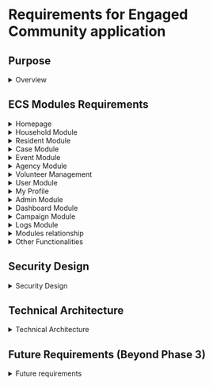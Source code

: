 # Requirements for Engaged Community application

## Purpose
<details> <summary>Overview</summary>

Engaged Community System (ECS) is a SAAS targeting at organisations that serves the Community. The Community includes Organisations, Agencies and Volunteers (3 IN 1). Organisation could include (1) elected officials (individuals) who are responsible for their electoral boundaries or (2) entities that serve specific segments of the community such as a social welfare organisation. An Organisation could decide to be a partner organisation within a SAAS instance instead of owning or managing their own instance. The Organisation that owns the SAAS instance is known as the 'host' organisation. The Partner is known as the 'partner' organisation. Agencies are organisations that work also in the community. They are not users of the ECS but information is recorded and registered for purposes of collaborating between organisations and agencies. Users of the system members of Organisations and Agencies. An organisation is also an agency for the purpose of managing users and defining their rights. The Volunteer can be individual or a group of individuals who are then members of a volunteer agency.

### Target Audience of ECS users

These organisations, in common, have 2 main target audience
1. Households and Residents being one category
   1. Households can be residential households or business entities that have physical addresses; and/or
   2. Residents can be residents of a local community or any other persons living in or without the community or area.
2. Volunteers who are the main users of the system. Management of organisations will need volunteers to engagement the community and so the proper management of volunteers will be key to a successful use of the application.


### ECS users

The users of the system are
1. staff of the 'host' and partner organisation
2. volunteers that work for these organisations
3. management of organisations whose role includes 'mgmt' and 'administrators'
   
The main use of the app for most users are
1. manage events to engage the households or residents;
2. manage cases which are feedbacks or issues that need to be dealt with

Other modules that are for specific users such as administrators
1. Case Management enhanced features which include
   a. Tasking and case tracking
   b. Communication with household and residents to close the loop
2. Volunteer Management
3. Dashboards and Analytics
4. Campaign management


### ECS Implementation Phases

ECS will be built over 3 phases
1. Phase 1 - Create
   Create phase focus is on allowing users to enter information to create data.
2. Phase 2 - Productive
   Productive phase focus is on automation and enhancing communication between users and customers.
3. Phase 3 - Manage
   Manage phase focus on using AI tools and to manage at a more strategic level.


### ECS Platforms

There will 2 platforms
1. a mobile app platform that caters to mobile phones and tablets. Very specifically for both Android and iOS platforms. For phase 1 implementation needs to take it to the deployment of apps to both Android Play Store and iOS Store.
2. a web based app that has similar UI to the mobile app but adapted to the desktop environment

</details>

## ECS Modules Requirements


<details> <summary>Homepage</summary>

Purpose :
The purpose of the `Homepage` module is to serves as main landing page for a user

Requirements of the `Homepage` module
1. it has a notifications section that display all `notification` relevant to the `user`
2. Ability to see summary of `user`'s `contributions`
    1.  `event`
    2.  `event_activity`
    3.  `event_requirement`
    4.  `case`
    5.  `case_task`
    6.  `engagement`
3. Has information on "About Us", "Privacy Policy" & "Our Partners" 
4. Has "Contact Us"- which opens up gmail application and pre-populate to: "tenant_admin@engagedcommunity.io" and subject "Feedback on .." 
5. Has "Feedback" which will send as a `notification` to Administrator
   

Phase 2 requirements :
1. NA
   
</details>


<details> <summary>Household Module</summary>

Purpose :
The purpose of the `household` module is to
1. facilitate `household` visit;
2. update information abt the `household`;
3. capture activity conducted with the `household` as `activity`;
4. record their feedback and complaints as `case`


Requirements of the `household` module
1. Ability to select the household thru interactive `household` selector
2. Ability to see basic information abt the household
3. Ability to see the following information about the household
   1. Past and current `case` related to the household
   2. Past `activity` with the household
   3. Past and current `engagement` with the household

> NB :
> `case` - case has a module by itself. It captures all feedback and complaints submitted by households. Case will be further processed into `task` and tracked. The details of `case` module will be provided further below.
> `activity` is not a module but a record of an activity with a household or resident eg a simple household visit, delivery of food, pamphlets etc.
> `engagement` is a record of the type of service an `agency` is providing to a `household` or `resident` eg counselling services, food vouchers, monetary handouts etc. 


UI Mobile app requirement:

The `household` module can be organised into 3 different parts
1. An address selector that shows which unit is being process.
   1. Users select the street, and the relevant blocks on that street shows up starting with the lowest number as a default
   2. Users swipe the block up and down to select the right block
   3. Once the block is selected, level 1 or the next level is presented as a default.
   4. Users swipe the floor up and down to select the right floor
   5. Once the floor is selected, the a default unit is presented as a default.
   6. Users swipe the unit up and down to select the right unit.
   7. Current version does not allow keying in of address but via the above method only.
2. Household details which is presented in a series of cards organised in a carousel manner
   1. Address Details
   2. Demographics
   3. Comms
   4. Character
   5. Occupants
   6. Multimedia
   7. A bottom tab page which shows
      1. Case page which list all the cases associated with this household
      2. Activity page which list all activities with this household.
      3. outreach page which list all outreach provided to this household
3. An activity segment which focuses on adding in `activity` with this household. This is typically done during house visit. This dedicated segment enhances the ease of keying in information.

Below is a visual of how the  UI might look like

![Alt text](./household_UI_example.png)



UI Web app requirement :
1. The web based UI is not meant for all users as it is more for administrating.
2. Check `functionalRights` for 'hhWeb' before allowing web based view
3. Ability to provide overview of all households, 
   1. basic graphical view on activities relating to households eg on of creation of records, updates to records, no of users upating the records based on timeline of daily, weekly, monthly, over a selected period of time   
4. Ability to select specific household and update information easily based on the web UI
5. Ability to bulk update records with filters and confirmation of action before proceeding


Phase 2 requirements :
1. Households detailed analysis via the `dashboard` module
2. Error handling - Provide meaningful error messages and prevent submission if requirements are not met.
3. Data Validation- Configurable validation and duplicate alerting
4. Communication - Integration with Whatsapp/email to allow message to send out to the household
5. Track and manage historical resident data


Phase 3 requirements :
1. AI transcribing of voice recording and summarising the details into `activity`
2. AI analysis of sentiments of households and to recommend and create `campaign` for households engagements


Rights & Denys
1. {{On Page Load}} check that `credentials.functionalDeny` does not contain the value 'houseHold'
   1. if yes, go back to previous Page

Information to be captured
1. See household_schema.md for details

</details>


<details> <summary>Resident Module</summary>

Purpose :
The purpose of the `resident` module is to
1. facilitate engagement with a `resident` in any situation;
2. create a record of a `resident`;
3. update information abt the `resident`;
4. capture activity conducted with the `resident` as `activity`;
5. record their feedback and complaints as `case`


Requirements of the `resident` module
1. Ability to select the `resident` thru basic search
2. Ability to see basic information abt the `resident`
3. Ability to see the following engagement information with the `resident`
   1. Past and current `case` related to the resident
   2. Past `activity` with the resident
   3. Past and current `outreach` with the resident
4. It should enable easy capture of specific information, live recording of audio, video, images etc including the uploading of multimedia from phone galleries.
5. Each interaction will be recorded as an `activity` which will be recorded and tied to the `resident` for future reference
6. `resident` feedback or complaints will be recorded as `case` for further processing.


UI Mobile app requirement :
1. When used on a mobile phone or tablet, the focus of the UI is for capturing of data.
2. The selection of resident should be easy thru a search function.


UI Web app requirement :
1. The web based UI is not meant for all users as it is more for administrating.
2. Check `functionalRights` for 'residentWeb' before allowing web based view
3. Ability to provide overview of all residents, 
   1. basic graphical view on activities relating to residentss eg on of creation of records, updates to records, no of users upating the records based on timeline of daily, weekly, monthly, over a selected period of time   
4. Ability to select specific resident and update information easily based on the web UI
5. Ability to bulk update records with filters and confirmation of action before proceeding


Phase 2 requirements :
1. Residents analysis via the `dashboard` module
2. Error handling - Provide meaningful error messages and prevent submission if requirements are not met.
3. Data Validation- Configurable validation and duplicate alerting
4. Communication - Integration with Whatsapp/email to allow message to send out to the resident
5. Track and manage historical resident data


Phase 3 requirements :
1. AI transcribing of voice recording and summarising the details into `activity`
2. AI analysis of sentiments of residents and to recommend and create `campaign` for residents engagements

Rights & Denys
1. {{On Page Load}} check that `credentials.functionalDeny` does not contain the value 'resident'
   1. if yes, go back to previous Page

Information to be captured
1. See resident_schema.md for details

</details>

<details> <summary>Case Module</summary>

Purpose :
The purpose of the `case` module is to
1. On the mobile or tablet the information provided is more as a reference for volunteers to understand the `household` or `resident`.
2. record the feedback or complaints of `household` or `resident` on the mobile app.
3. process the `case` on the web app allow user to assign `task` to collaborating `agency`, update status and keying in of relevant information.


Requirements of the `case` module
1. Ability to select the relevant `case` thru basic search
2. Ability to see basic information abt the `case`
3. Ability assign `task` to `agency` and `user` (or a non-user of the agency)
4. Ability to see the following related information
   1. breakdown of task
   2. `household` and/or `resident` involved in the case
   3. case status, case officer
5. It should enable easy capture of specific information, live recording of audio, video, images etc including the uploading of multimedia from phone galleries.
6. Status Tracking: Define clear case statuses (New,In Progress, On Hold, Resolved/ Completed, Closed, Reopened).
7. Internal Notes/ Comments: Allow staff to add internal notes/ comments to a case, visible only to staff level.
8. Collaboration: Enable multiple staff/ agencies to collaborate on a single case.


UI Mobile app requirement :
1. When used on a mobile phone or tablet, the focus of the UI is for capturing of data.
2. The selection of resident should be easy thru a search function.


UI Web app requirement :
1. The web based UI is not meant for all users as it is more for administrating.
2. Check `functionalRights` for 'caseWeb' before allowing web based view
3. Ability to provide overview of all cases, 
   1. basic graphical view on activities relating to cases eg on of creation of records, updates to records, no of users upating the records based on timeline of daily, weekly, monthly, over a selected period of time   
4. Ability to select specific case and update information easily based on the web UI
5. Ability to bulk update records with filters and confirmation of action before proceeding
6. Ability to create task for each case, assign task to agencies and update task.
7. Ability to send WA/Email to `agency` to be in phase 2


Phase 2 requirements :
1. ability to project manage `case`
2. ability to send emails to collaborating `agency` with details of cases
3. ability to send email/WA/Telegram to `household` and `resident` on updates or conclusion of cases
4. Ability to automate by indicating the type of agencies to send to
5. Ability to indicate the urgency/ priority of the case
6. Workflow Automation: Automate Status Changes/ Assignments based on certain triggers (e.g. Auto- assign to specific agency based on category)
7. Communication & Notification: Real-time updates - notify users (via push notifications/ Email/ SMS) when there are updates to their cases (Eg: Status Change, new comment from staff)
8. Generate appeal letters automatically with case summary to various government agencies. Able to track these correspondences for follow ups.


Phase 3 requirements :
1. AI based recommendations of tasking based on past task assignments.

Rights & Denys
1. {{On Page Load}} check that `credentials.functionalDeny` does not contain the value 'case'
   1. if yes, go back to previous Page
   

Information to be captured
1. See case_schema.md for details

</details>


<details> <summary>Event Module</summary>

Purpose :
Community activities are largely organised by and participated by volunteers. Volunteers participate in activities through events organised by the 'host' organisation or 'partner' organisations. The purpose of the `event` module is therefore to
1. allow administrator and volunteers to create and manage participation of volunteers in `events`
2. it should be grab attention and drive interest of volunteers to sign up and participate in events
3. it should provide sufficient information to volunteers to encourage them to sign up, reschedule, cancel their participation
4. it should allow organiser to specify requirements for the event, assign collaborating `agency` or volunteer `users`


Requirements of the `event` module
1. A `event` module is able to list all the past, ongoing and future events.
2. Ability to select the relevant `events` thru basic search
3. Ability to see basic information abt the `event`
4. Ability of organiser to specify requirements for the event eg need for photographers, and to assign assign collaborating `agency` or volunteer `user` to the task
5. Ability for `user` to see, join or cancel join the event
6. Organiser able to generate QR code so that `user` coming for the event can sign in via the QR code.
7. Ability to see all `activity` records generated out of the event
8. It should enable easy capture of specific information, live recording of audio, video, images etc including the uploading of multimedia from phone galleries.


UI Mobile app requirement :
1. When used on a mobile phone or tablet, the focus of the UI is for capturing of data.
2. The selection of `event` should be easy thru a search function.


UI Web app requirement :
1. The web based UI is not meant for all users as it is more for administrating.
2. Check `functionalRights` for 'eventWeb' before allowing web based view
3. Ability to provide overview of all events, 
   1. basic graphical view on activities relating to `event` eg on of creation of records, updates to records, no of users upating the records based on timeline of daily, weekly, monthly, over a selected period of time   
4. Ability to select specific event and update information easily based on the web UI
5. Ability to bulk update records with filters and confirmation of action before proceeding
6. Ability to create `requirement` for each event, assign to agencies/users.
7. Ability to see overview of acceptance of `requirement` assignment to `agency` and `user`


Phase 2 requirements :
1. ability to analyse `event` via `dashboard` module
2. ability to manage the events on the ground, eg see who has arrived and checked-in, send WA to those who have not arrived to chase them to arrive at event, ability send out mass WA or emails for reminders
3. ability to activate backups or reassign when `user` pulls out of `event`
4. Workflow Automation : **create event via calendar invite**
   1. Trigger : calendar invite received
   2. Filter : if invitee is user in system then accept
   3. Else decline calendar invite
   4. create event entry in supabase
   5. notify admin via email abt event creation with recommendations of other users
   6. End


Phase 3 requirements :
1. AI based recommendations of `event requirement` and recommendation for assigning of collaborating `agency` and `user` to best meet objectives of the event
2. Ability to identify regulatory requirements for certain types of events and to automate the application either thru APIs or email applications or other AI initiated applications to websites
3. Ability to define logistics for event and to recommend and perform procurements etc.
4. Keep track of assets that can be used for event
5. Budget capabilities for events
6. Calendaring capabilities eg shared calendars
7. Location information in division for event planning eg football fields, classrooms for training, carparks, public facilities etc
8. recommendation of events based on public activities thru the use of AI agents
9. ability to receive information from other sources and to create `activity` eg bereavement to send wreaths etc
10. Maintain a calendar of yearly activities where `event`have to be organised


Rights & Denys
1. {{On Page Load}} check that `credentials.functionalDeny` does not contain the value 'event'
   1. if yes, go back to previous Page
   

Information to be captured
1. See event_schema.md for details

</details>


<details> <summary>Agency Module</summary>

Purpose :
A `agency` module is to capture information of a collaborating `agency` including its case officers.
It allows administrators to assign agencies `task` in the `case` module and such task will be tracked.


Requirements of the `agency` module
1. Create basic information abt the agency
2. create `engagement` information


UI Web app requirement :
1. The web based UI is not meant for all users as it is more for administrating.
2. Check `functionalRights` for 'agencyWeb' before allowing web based view
3. Ability to provide overview of all collaborating `agency`, 
   1. basic graphical view on activities relating to `agency` eg no of agencies, no of engagements and filtered based on agencies, on of creation of new agencies, new engagements based on timeline of daily, weekly, monthly, over a selected period of time   
4. Ability to select specific agency and update information easily based on the web UI
5. Ability to bulk update records with filters and confirmation of action before proceeding


Phase 2 requirements :
1. ability to send emails/WA/Telegram to collaborating `agency` and


Phase 3 requirements :
1. ability to plan for `engagement` such as giving out of scholarships etc for `household` and `resident`
2. plan collaboration opportunties with `agency` .. exact details of planning capabilities to be defined
3. develop `project` with `agency`and keeping track of the KPIs


Rights & Denys
1. {{On Page Load}} check that `credentials.functionalDeny` does not contain the value 'agency'
   1. if yes, go back to previous Page


Information to be captured
1. See agency_schema.md for details

This module will ONLY be available on the web app.

</details>


<details> <summary>Volunteer Management</summary>

Purpose:
1. Volunteers are normal users of the system but a special category of users. They form the bulk of users and the proper management of these volunteers will ensure the successful engagement with the community.
2. The purpose of this module is to streamline the process an ensure volunteers are effectively matched to roles that suit their skills and interests, this will increase the productivity and quality of service delivered.
3. This would fosters a sense of belonging, motivation, and satisfaction among volunteers which leads to higher engagement and retention rates.
4. Provide clear communication, recognition and support.
5. This facilitates the collection and analysis of volunteer data.
6. This will ensure `campaign` effectiveness.


Requirements of Volunteer Management (Phase 1)
1. Ability to manage volunteer attendance for events and campaign
2. Ability to mark Attendance for the volunteers
3. Ability to provide feedback (Performance) for the volunteers
4. Ability to search and see listing of volunteers
5. Ability to directly activate/ deactivate/ suspend account
6. Ability to export volunteer data
7. Ability to export volunteer profile image


Requirements of Volunteer Management (Phase 2)
1. Ability to manage group - create/ edit/ delete
2. Ability to change the status of volunteer
3. Ability to upload multiple Profile picture
4. Ability to do mass sign up of volunteers
   -Upload via pre-formatted excel/ CSV file
   -Ability to export pre- formatted excel/ CSV file
   -Ability to choose pre- formatted excel/ CSV file
   -Ability to choose upload and process volunteers with following status (New and Pending, New and Active , Pending, Active)
   5.Ability for Mass Status Update for Volunteers
   6.Ability to see which Group(s) the volunteers belong to
   7.Ability to add/ omit the Volunteer from certain Group
5. Ability to Manage MULTIPLE Role type
   a. For each Role Type, ability to indicate the Maximum volunteers for each Role
   b. Summary display of number of volunteers for each role type
   c. Ability to view details on list of participants of various role
6. Ability to mass sign up of volunteers for event
   a. auto shortlist of volunteers in groups who have not sign-up yet
   b. Ability to email/notify the volunteer to sign up.
   c. Ability to direct sign up for them.
   d. Ability to allow selection of volunteer list / mass volunteers import list
7. Ability to see the testimonial in e-copy


Phase 3 requirements :
1. Use of AI to gamify the engagement of volunteers

</details>


<details><summary>User Module</summary>

Purpose :
The `user` module captures information abt users of the system which includes staff and volunteers


Requirements of the `user` module
1. Create basic information abt the users such as staff and volunteers
2. See listing of all `user`
3. Activate, deactivate and suspend `user` accounts
4. All `user` is an `agency_staff` under some `agency`. 
   1. The general management of all `user` is under '`agency_staff` sub-module
   2. There is a specific `volunteer` module for the management of volunteers as a special category of `uses` or `agency_staff`given that the successful management of volunteers will ensure the successful engagement with the community.


UI Web app requirement :

1. The web based UI is not meant for all users as it is more for administrating.
2. Check `functionalRights` for 'userWeb' before allowing web based view
3. Ability to provide overview of all `user`, 
4. Ability to select specific `user` and update information easily based on the web UI
5. Ability to bulk update records with filters and confirmation of action before proceeding


Phase 2 requirements :
1. ability to send notifications to `user`
2. Automation Task - Encourage Update Profile
   1. Trigger - scheduled night job
   2. List Users with missing key fields
   3. filter : Last reminder not within 1 month 
   4. Send Whatsapp message to ask for 1 field. Update reminder date in new table `profile_reminder`
   5. If reply, update field
   6. End


Rights & Denys
1. {{On Page Load}} check that `credentials.functionalDeny` does not contain the value 'user'
   1. if yes, go back to previous Page


Information to be captured
1. See user_schema.md for details

This module will ONLY be available on the web app.

</details>


<details> <summary>My Profile</summary>

Purpose:
1. The purpose of the `profile` module consists of the personal information of the user.
2. Able to see the role that the user is in.


Requirements of the `profile` module
1. Ability to update My Personal Information
2. Ability to update contact details (Multiple records, include history)
3. Ability to Update studying & working profile (Multiple records, include history)


UI requirement :
The `profile` shall be a pop up screen from the 'drawer' widget and is activated when user 'taps' on the summary of the user profile at the top of the 'drawer' widget.


Phase 2
1. Ability to update My Skills (Multiple records, include history)
2. Ability to update Other Information (Dietary Restrictions, Drug Allergies, Medical Conditions- Past/ Current Medical/Physical/Psychological condition )


</details>


<details> <summary>Admin Module</summary>

Purpose :
The `admin` module is to update administrative information, to perform data maintenance such as editing of fields, creation of records and assignment of security rights and blacklisting


Requirements of the `admin` module
1. Authorise users to use the system by updating their divisionRights
2. Assign functionalRights, actionRights and accessRights to users
3. classification of records `secClass`
4. Updating of `blacklist`
5. Edit records such as updating fields, deletion of entire records
6. Creation of static records like household records


UI Web app requirement :
1. The web based UI is not meant for all users as it is more for administrating.
2. Check `functionalRights` for 'adminWeb' before allowing web based view


Phase 2 requirements :
1. NA

Rights & Denys
1. {{On Page Load}} check that `credentials.functionalRight` contains the value 'admin'
   1. if yes, go back to previous Page

This module will ONLY be available on the web app.

</details>

<details> <summary>Dashboard Module</summary>

Purpose :
The `dashboard` module is to
1. have overview information for the following modules
   1. Event
   2. Household
   3. Resident
   4. Case
   5. Agency
   6. User
2. perform analysis


Requirements of the `dashboard` module
1. Ability to select the relevant module for graphical overview
2. Perform various forms of analysis eg
   1. Engagement level of residents
   2. Identification of problem households and residents who need attention
   3. Summary of all engagements that household or residents receive in aggregate manner
3. Output the results


UI Web app requirement :

1. The web based UI is not meant for all users as it is more for administrating.
2. Check `functionalRights` for 'dashboardWeb' before allowing web based view


Phase 3 requirements :
1. AI based recommendations of `campaign` for households and residents engagements.


Rights & Denys
1. {{On Page Load}} check that `credentials.functionalRight` contains the value 'dashboard'
   1. if yes, go back to previous Page


This module will ONLY be available on the web app and in Phase 2 onwards.

</details>


<details> <summary>Campaign Module</summary>

A `campaign` module is for administrator to organise multiple events together as a form of organising major projects.

Phase 3 requirements :
1. Based on psychology of resident management, to use AI to propose series of events to raise engagement of residents.
2. connecting to external sources such as data.gov.sg to extract data for planning
   

This module will ONLY be available on the web app and only for Phase 3.

</details>


<details> <summary>Logs Module</summary>

Purpose is to manage logs and to analyse activities

Phase 2 requirements :
1. Review Sign-Up logs
2. Review user profile changes
3. Review user status changes
4. Review Log-in activities (success and fail)
5. Review event changes logs
6. Other logs to be deliberated and included along the way

This module will ONLY be available on the web app and only for Phase 2.


</details>




<details> <summary>Modules relationship</summary>


Below is a visual of how the various modules interact with one another

![Alt text](./modules_relationship.png)


</details>



<details> <summary>Other Functionalities</summary>

The following key functionalities are required :

### Communication Capabilities
1. ECS shall be integrated with
   1. google workspace for emailing 
   2. Whatsapp business account
2. All communication channels with user will be on
   1. Whatsapp as a priority esp for chat functions
   2. Email as a secondary channel
3. System will store all comms in the 3 chat tables namely 
   1. `whatsappThreads`
   2. `whatsappThreadMembers`
   3. `whatsappMessages`

PS : these comms channels should not be confused with a user's inbox which is to notify him of new events, new tasks etc 

### Notifications
1. There will be a notifications feature. 
2. Notifications will be created in the following situations :
   1. When users are assigned to events, task etc,
   2. When administrators send news to specific to all users
   3. When new events are created etc
3. Notications will be presented to users in the Home page
    

### UI Design Considerations
1. Access to each module and fields is subjected to `functionalityRights` & `functionalDeny` of the user
2. The ability of a user to view, edit, create and delete are subject to the `actionRights` and  `actionDeny` of the user
3. The display of data is subject to the `accessRights` and  `accessDeny` of the user.
4. All mobile app pages should have a top level Appbar with the following
   1. Menu button on the left
   2. Title text
   3. Right side icons consisting of
      1. Edit button to edit fields
      2. Search button to search for the right record (this search button will use AI based search in Phase 3)
      3. Share button to share 'link' to the record to social media users
      4. Multimedia button to take pictures, video or from gallery for upload
5. Mobile Drawer
   1. Summary of user profile with profile pic, user name
   2. On tap to open up the `profile` screen for updating of personal information
   3. listing of all modules which user is entitled to
   4. Sign out button
6. Mobile navigation bar
7. Desktop navigation bar
8. User should not need to scroll outside of screen
9. Hide detailed information thru expandables etc
10. Use animations to enhance visual attractiveness to users. 

Phase 2 requirements :
1. mapping capabilities like map layers on google maps
2. direction guides etc


### Usability Considerations

The system should be designed for ease of data entry and capture of information. Without information, the system will not be effective. The barrier to lower entry using UI designs, QR codes, speech to text to form filling will have to be implemented.


### Interactivity 

The system should be interactive with users with many information dialogs and snackbar dialogs.



### Error logging

Whenever errors occurs, system should register the error by updating the `error` table.


### Maintainability Considerations

To keep the codes clean and maintainable use the following as often as possible

1. constants even for standard spacing, configurations like rounded corners et
2. components
3. customised widgets


### Naming convention

Follow flutterflow naming conventions https://docs.flutterflow.io/resources/style-guide/


### User Feedback

In Phase 2, there should be features to collect user's feedback


</details>

## Security Design

<details> <summary>Security Design</summary>

#### Security classification concept
- there are `household` or `resident` or `event` or `case` etc which might be sensitive eg VVIPs or other forms of sensitivity
- there will be a `secClass` field in most documents in the various modules that contain this field
- when getting data from cloud function to send over user access authorisation

#### Blacklist concept
- as volunteers also live in the community, there is a need to deny these users from accessing their own records
- each document of various modules will contact a `blacklist` which consist an array of `userID`
- cloud function when retrieving data for user will check that user is not in this `blacklist` before returning 'no access' message

#### User Rights
Rights are broken into 'rights' and 'deny's.
  
There are 3 types of rights
- a. Rights to modules and functions `functionalRights`
  - so before jumping to module check for right to access module
  - certain components within a module might not be accessible
- b. Rights to perform certain functions `actionRights`
  - like edit, delete, create etc
- c. Rights to access data `accessRights`
  - some records are not accessible to users
  - some sensitive fields might need to check for right to access data before displaying, though user has right to access the record in general
  - access rights could be geographical eg according to `rn` in household

There are 3 types of 'deny's'
- a. Deny to modules and functions `functionalDeny`
- b. Deny to perform certain functions `actionDeny`
- c. Deny to access data `accessDeny`


### Data protection
Some fields are stored encrypted in the system as part of securing data@rest.
When reading these fields, a special view will be created at Supabase to present the value in the clear.
If these fields are binded to an variable especially global variables, the global variable should not be made 'persistent'
Normal insert or update of the clear value of the field is possible as the backend will handle the encryption of the field.

Currently NO field has been set to encrypted.


#### Multi-tenancy
For purpose of multi-tenancy
- when user logs in, get `tenant` which determines which tenant he will be using
- all edge function calls will include user `JwtToken` and `tenant` as headers


### Login

- login is ONLY via google authentication 
- for the purpose of tenant identification, a user will need to key in the `org code` field in the log in page.
  - the `org code` field will be defaulted to a persistence app state variable `orgCode`
  - if no code is filled in, an Information Dialog will be displayed to 'get a code from his Administrator'
- after a user logs in via Google, it will take him to the `Home` page
- an action block `checkOnboardedStatus` will be executed upon `Home` page load
  - this `tenant` will then be updated into credentials.credentials table appropriately 
- At sb (for information only), 
  - a row will be created in `user` table and his `tenant` will be defaulted to 'public'
  - a row will be created in `credentials.credentials` where
    - `authorised` boolean is defaulted to 'false'
    - `tenant` is defaulted to 'public'
  - Administrators will need to go to `user` module to set `authorised` to 'true'. sb will automatically set `tenant` to the appropriate tenant which the administrator belongs to
- a second action block `checkStillAuthorised` will be executed upon `Home` page load
  - if `authorised` boolean is still not set to true by administrator, he will be taken back to the `Login` page
  - 
  
#### Regular Login Procedure 
- upon login, ff to get user's credentials by performing API query `get-user-credentials()` to obtain :
  - a. `authorised` boolean. If false, means user no longer authorised to use application, proceed no further
  - b. `tenant` is his tenant ID. This field should be binded to global variable `tenant` and be used in most API queries
  - c. the 3 rights and deny 
- store them into app state variable `credentials` but do not make variable persistent

Enhanced security (For info only)
- when user logs in, additional information will be appended to JwtToken at sb
- this information will be used for table RLS and to enforce `blacklist`
- ff does not need to take care of `blacklist` other than in `admin` module to allow administrators to enter `blacklist` information to specific records 


### Logging

1. There is a need for logging of all transaction into a log table capturing the following information
   1. creation of record
   2. update to fields
   3. who performed the action
   4. time of transaction

Logging will be achieved in Supabase using backend logic.


### Archival

1. Archival capabilities in Phase 2
   

</details>

## Technical Architecture

<details> <summary>Technical Architecture</summary>

#### UI Designer

Figma will be selected as the UI development platform.

#### Frontend Development
"Flutterflow" (ff) is selected for the frontend development.

3 environments ie `Production`, `Test` and `Development` each connected to a separate Supabase project

- `Production` env --> `ecs` supabase project
- `Test` env --> `ecs-test` supabase project
- `Development` env --> `ecs-dev` supabase project

Branching for feature enhancements

- `main` for production (use `Production` env)
- `test` branch for testing branched off from `main` branch (use `Test` env)
- `dev` branch for development branched off from `test` (use `Development` env)


#### Backend Hosting and Data Storage
"Supabase" (sb) is for backend hosting of edge functions.
"supabase postgresSQL" will be the main data storage. All access to the data will be via cloud functions.
Access to the data via API calls will minimally need authenticated user id token (`JwtToken`) and the database which the user has access to (via the field `division`)

Optional : access to data via direct table access from flutterflow to supabase schema and tables. For further discussion

3 separate supabase projects for dev, test and production
- `ecs` --> ff `Production` environment
- `ecs-test` --> ff `test` environment
- `ecs-dev` --> ff `dev` environment


#### Google Workspace
Google workspace will be use for
a. calendaring of events
b. Creation of google task under event_requirements
c. smtp services for email features
d. storage of binaries like photos, audio, videos and documents


#### Whatspp Business Accounts
Whatsapp will be the primary chat services tool


#### Workflow and Automation Platform
n8n will be used as the workflow and automation platform



## Data Schema

### Data Schema

see ./Data/ecs_data_schema.md for details of the data schema.

The following fields are to be confidential and encryption applies :
| field         | table         | remarks                                         |
| ------------- | ------- ----- | ----------------------------------------------- |
| Nil for now   |               |                                                 |


In general, however,
1. the fields below will not be editable via Supabase Query. Any update to these fields will solely via Edge function with extra rights
   1. `tenant`
   2. `secClass`;
   3. `blackList`;
   4. `functionalRights`;
   5. `actionRights`;
   6. `accessRights`;
   7. `functionalDeny`;
   8. `actionDeny`;
   9. `accessDeny`;


#### APIs

`get-user-credentials`
purpose : get credentials of users before they can can using the application

Headers
- jwtToken
 
Return values
| json.path         | type         | purpose                                         |
| ----------------- | ------------ | ----------------------------------------------- |
| .tenant           | string       | tenant identifier                               |
| .authorised       | boolean      | whether user can still use the app              |
| .functionalRights | string array | rights to access modules and fields             |
| .actionRights     | string array | rights to create, edit, delete                  |
| .accessRights     | string array | rights to access types of data under `secClass` |
| .functionalDeny   | string array | deny access modules and fields                  |
| .actionDeny       | string array | deny create, edit, delete actions s             |
| .accessDeny       | string array | deny access types of data under `secClass`      |


`input-tenant`
purpose : based on org_code, to determine the tenant of a user and to update both credentials.credentials and public.user tables

Headers
- jwtToken
Body
- org_code


</details>

## Future Requirements (Beyond Phase 3) 

<details> <summary>Future requirements </summary>

Beyond Phase 3 
Purpose: Ensure that the residents are engaged due to the following circumstances
1. This is to allow the residents who have mobility issues and seniors who are unable to step out of the house to meet the admin users
2. This is to allow the application to place a crucial role during situation like Covid-19 period whereby everyone has to be home bound. 

UI Mobile app requirement :

Volunteer 
- recruitment;
- onboarding process
- offboarding process

CRM Functions 

</details>

